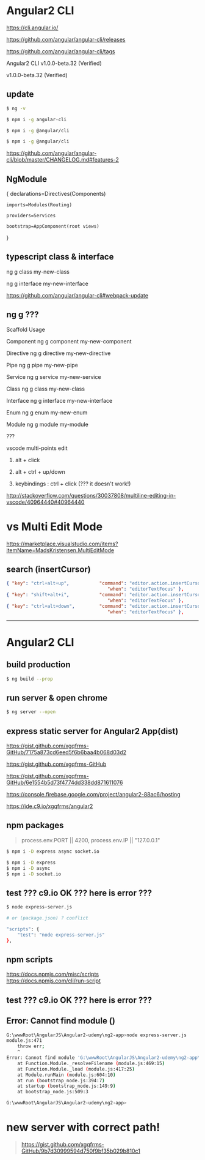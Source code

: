 # Angular2  CLI 

https://cli.angular.io/  


https://github.com/angular/angular-cli/releases  

https://github.com/angular/angular-cli/tags  



Angular2  CLI v1.0.0-beta.32 (Verified)


v1.0.0-beta.32 (Verified)  

## update 

```sh
$ ng -v

$ npm i -g angular-cli

$ npm i -g @angular/cli

$ npm i -g @angular/cli

``` 


https://github.com/angular/angular-cli/blob/master/CHANGELOG.md#features-2







## NgModule 

{
    declarations=Directives(Components)

    imports=Modules(Routing) 

    providers=Services

    bootstrap=AppComponent(root views)
}

## typescript class & interface

ng g class my-new-class  

ng g interface my-new-interface  



https://github.com/angular/angular-cli#webpack-update


## ng g ???

Scaffold	Usage  

Component	ng g component my-new-component  

Directive	ng g directive my-new-directive  

Pipe	ng g pipe my-new-pipe  

Service	ng g service my-new-service  

Class	ng g class my-new-class  

Interface	ng g interface my-new-interface  

Enum	ng g enum my-new-enum  

Module	ng g module my-module  



???

vscode multi-points edit

1. alt + click

2. alt + ctrl + up/down

3. keybindings : ctrl + click (??? it doesn't work!)

http://stackoverflow.com/questions/30037808/multiline-editing-in-vscode/40964440#40964440



# vs Multi Edit Mode

https://marketplace.visualstudio.com/items?itemName=MadsKristensen.MultiEditMode

## search (insertCursor)

```json
{ "key": "ctrl+alt+up",           "command": "editor.action.insertCursorAbove",
                                     "when": "editorTextFocus" },
{ "key": "shift+alt+i",           "command": "editor.action.insertCursorAtEndOfEachLineSelected",
                                     "when": "editorTextFocus" },
{ "key": "ctrl+alt+down",         "command": "editor.action.insertCursorBelow",
                                     "when": "editorTextFocus" },

``` 

***********************************************************************

# Angular2 CLI  

## build production  
```sh
$ ng build --prop

``` 

## run server & open chrome  
```sh
$ ng server --open

``` 

## express static server for Angular2 App(dist)  

https://gist.github.com/xgqfrms-GitHub/7175a873cd6eed5f6b6baa4b068d03d2  

https://gist.github.com/xgqfrms-GitHub  

https://gist.github.com/xgqfrms-GitHub/6e1554b5d73f4774dd338dd871611076

https://console.firebase.google.com/project/angular2-88ac6/hosting  

https://ide.c9.io/xgqfrms/angular2  

## npm packages

> process.env.PORT || 4200, process.env.IP || "127.0.0.1"

```sh
$ npm i -D express async socket.io

$ npm i -D express
$ npm i -D async
$ npm i -D socket.io
``` 

## test  ??? c9.io OK ??? here is error ???

```sh
$ node express-server.js

# or (package.json) ? conflict

"scripts": {
    "test": "node express-server.js"
},

``` 

## npm scripts  
https://docs.npmjs.com/misc/scripts  
https://docs.npmjs.com/cli/run-script  


## test  ??? c9.io OK ??? here is error ???
## Error: Cannot find module ()

```sh
G:\wwwRoot\AngularJS\Angular2-udemy\ng2-app>node express-server.js
module.js:471
    throw err;
    ^
Error: Cannot find module 'G:\wwwRoot\AngularJS\Angular2-udemy\ng2-app\express-server.js'
    at Function.Module._resolveFilename (module.js:469:15)
    at Function.Module._load (module.js:417:25)
    at Module.runMain (module.js:604:10)
    at run (bootstrap_node.js:394:7)
    at startup (bootstrap_node.js:149:9)
    at bootstrap_node.js:509:3

G:\wwwRoot\AngularJS\Angular2-udemy\ng2-app>
``` 


# new server with correct path!

> https://gist.github.com/xgqfrms-GitHub/9b7d30999594d750f9bf35b029b810c1



